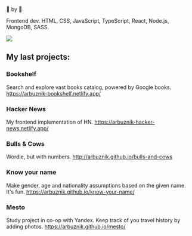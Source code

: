 👋 by 🍉

Frontend dev. HTML, CSS, JavaScript, TypeScript, React, Node.js, MongoDB, SASS.

![](https://www.codewars.com/users/arbuznik/badges/micro)

## My last projects:

### Bookshelf
Search and explore vast books catalog, powered by Google books.  https://arbuznik-bookshelf.netlify.app/

### Hacker News
My frontend implementation of HN.  https://arbuznik-hacker-news.netlify.app/

### Bulls & Cows

Wordle, but with numbers.  http://arbuznik.github.io/bulls-and-cows

### Know your name 

Make gender, age and nationality assumptions based on the given name. It's fun.  https://arbuznik.github.io/know-your-name/

### Mesto

Study project in co-op with Yandex. Keep track of you travel history by adding photos.  https://arbuznik.github.io/mesto/
